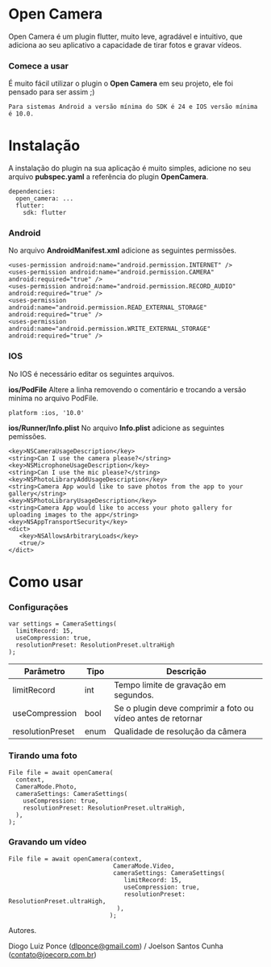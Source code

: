 # Open Camera
 Open Camera é um plugin flutter, muito leve, agradável e intuitivo, que adiciona ao seu aplicativo a capacidade de tirar fotos e gravar vídeos.

### Comece a usar
É muito fácil utilizar o plugin o **Open Camera** em seu projeto, ele foi pensado para ser assim ;)

`Para sistemas Android a versão mínima do SDK é 24 e IOS versão mínima é 10.0.`

# Instalação
A instalação do plugin na sua aplicação é muito simples, adicione no seu arquivo **pubspec.yaml** a referência do plugin **OpenCamera**.
```
dependencies:
  open_camera: ...
  flutter:
    sdk: flutter
```

### Android
No arquivo **AndroidManifest.xml** adicione as seguintes permissões.
```
<uses-permission android:name="android.permission.INTERNET" />
<uses-permission android:name="android.permission.CAMERA" android:required="true" />
<uses-permission android:name="android.permission.RECORD_AUDIO" android:required="true" />
<uses-permission android:name="android.permission.READ_EXTERNAL_STORAGE" android:required="true" />
<uses-permission android:name="android.permission.WRITE_EXTERNAL_STORAGE" android:required="true" />
```
###  IOS
No IOS é necessário editar os seguintes arquivos.

**ios/PodFile**
Altere a linha removendo o comentário e trocando a versão miníma no arquivo PodFile.

```
platform :ios, '10.0'
```

**ios/Runner/Info.plist**
No arquivo **Info.plist** adicione as seguintes pemissões.

```
<key>NSCameraUsageDescription</key>
<string>Can I use the camera please?</string>
<key>NSMicrophoneUsageDescription</key>
<string>Can I use the mic please?</string>
<key>NSPhotoLibraryAddUsageDescription</key>
<string>Camera App would like to save photos from the app to your gallery</string>
<key>NSPhotoLibraryUsageDescription</key>
<string>Camera App would like to access your photo gallery for uploading images to the app</string>
<key>NSAppTransportSecurity</key>
<dict>
   <key>NSAllowsArbitraryLoads</key>
   <true/>
</dict>
```
# Como usar

### Configurações

```
var settings = CameraSettings(
  limitRecord: 15,
  useCompression: true,
  resolutionPreset: ResolutionPreset.ultraHigh
);

```

|Parâmetro| Tipo |Descrição|
|--|--|--|
|limitRecord| int |Tempo limite de gravação em segundos.|
|useCompression|bool|Se o plugin deve comprimir a foto ou vídeo antes de retornar|
|resolutionPreset|enum|Qualidade de resolução da câmera|


### Tirando uma foto
```
File file = await openCamera(
  context,
  CameraMode.Photo,
  cameraSettings: CameraSettings(
    useCompression: true,
    resolutionPreset: ResolutionPreset.ultraHigh,
  ),
);

```
### Gravando um vídeo
```
File file = await openCamera(context,
                             CameraMode.Video,
                             cameraSettings: CameraSettings(
                                limitRecord: 15,
                                useCompression: true,
                                resolutionPreset: ResolutionPreset.ultraHigh,
                              ),
                            );
```

Autores.

Diogo Luiz Ponce (dlponce@gmail.com) / Joelson Santos Cunha (contato@joecorp.com.br)